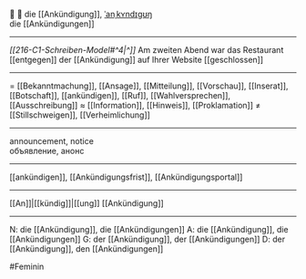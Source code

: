 📢 🔴 die [[Ankündigung]], [ˈanˌkʏndɪɡʊŋ](https://youglish.com/pronounce/Ankündigung/german)  
die [[Ankündigungen]]

---
*[[216-C1-Schreiben-Model#^4|^]]* Am zweiten Abend war das Restaurant [[entgegen]] der [[Ankündigung]] auf Ihrer Website [[geschlossen]]

---
= [[Bekanntmachung]], [[Ansage]], [[Mitteilung]], [[Vorschau]], [[Inserat]], [[Botschaft]], [[ankündigen]], [[Ruf]], [[Wahlversprechen]], [[Ausschreibung]]
≈ [[Information]], [[Hinweis]], [[Proklamation]]
≠ [[Stillschweigen]], [[Verheimlichung]]

---
announcement, notice  
объявление, анонс

---
[[ankündigen]], [[Ankündigungsfrist]], [[Ankündigungsportal]]

---
[[An]]|[[kündig]]|[[ung]]
[[Ankündigung]]


---
N: die [[Ankündigung]], die [[Ankündigungen]]
A: die [[Ankündigung]], die [[Ankündigungen]]
G: der [[Ankündigung]], der [[Ankündigungen]]
D: der [[Ankündigung]], den [[Ankündigungen]]

#Feminin 